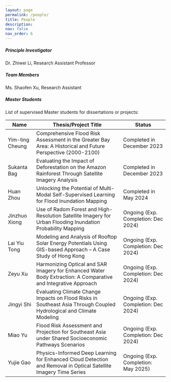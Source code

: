 ```yaml
---
layout: page
permalink: /people/
title: People
description: 
nav: false
nav_order: 6
---
```


##### **Principle Investigator**

Dr. Zhiwei Li, Research Assistant Professor



##### **Team Members**

Ms. Shaofen Xu, Research Assistant



##### **Master Students**

List of supervised Master students for dissertations or projects:

| Name            | Thesis/Project Title                                         | Status                               |
| --------------- | ------------------------------------------------------------ | ------------------------------------ |
| Yim-ting Cheung | Comprehensive Flood Risk Assessment in the Greater Bay Area: A Historical and Future Perspective (2000-2100) | Completed in December 2023           |
| Sukanta Bag     | Evaluating the Impact of Deforestation on the Amazon Rainforest Through Satellite Imagery Analysis | Completed in December 2023           |
| Huan Zhou       | Unlocking the Potential of Multi-Modal Self-Supervised Learning for Flood Inundation Mapping | Completed in May 2024                |
| Jinzhuo Xiong   | Use of Radom Forest and High-Resolution Satellite Imagery for Urban Flooding Inundation Probability Mapping | Ongoing (Exp. Completion: Dec 2024)  |
| Lai Yiu Tong    | Modeling and Analysis of Rooftop Solar Energy Potentials Using GIS-based Approach – A Case Study of Hong Kong | Ongoing (Exp. Completion: Dec 2024)  |
| Zeyu Xu         | Harmonizing Optical and SAR Imagery for Enhanced Water Body Extraction: A Comparative and Integrative Approach | Ongoing (Exp. Completion: Dec 2024)  |
| Jingyi Shi      | Evaluating Climate Change Impacts on Flood Risks in Southeast Asia Through Coupled Hydrological and Climate Modeling | Ongoing (Exp. Completion: Dec 2024)  |
| Miao Yu         | Flood Risk Assessment and Projection for Southeast Asia under Shared Socioeconomic Pathways Scenarios | Ongoing  (Exp. Completion: Dec 2024) |
| Yujie Gao       | Physics-Informed Deep Learning for Enhanced Cloud Detection and Removal in Optical Satellite Imagery Time Series | Ongoing (Exp. Completion: May 2025)  |

